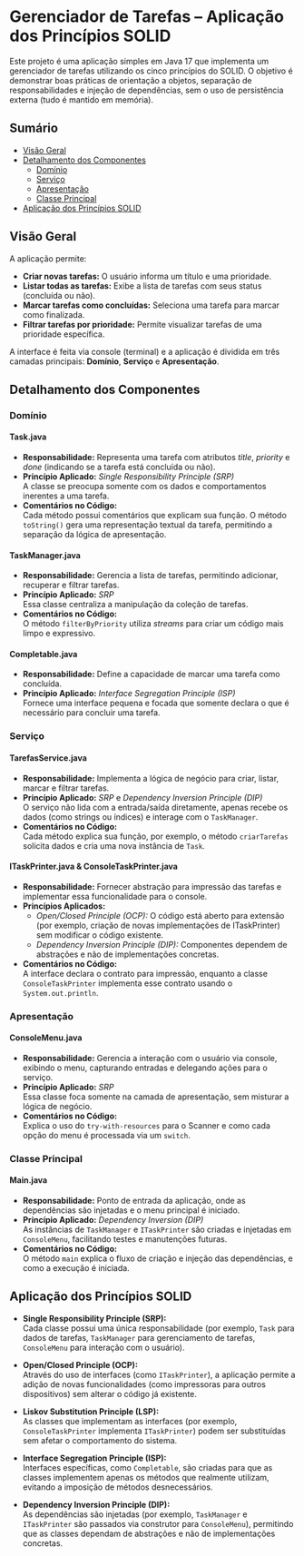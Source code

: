 # Gerenciador de Tarefas – Aplicação dos Princípios SOLID

Este projeto é uma aplicação simples em Java 17 que implementa um gerenciador de tarefas utilizando os cinco princípios do SOLID. O objetivo é demonstrar boas práticas de orientação a objetos, separação de responsabilidades e injeção de dependências, sem o uso de persistência externa (tudo é mantido em memória).

## Sumário

- [Visão Geral](#visão-geral)
- [Detalhamento dos Componentes](#detalhamento-dos-componentes)
  - [Domínio](#domínio)
  - [Serviço](#serviço)
  - [Apresentação](#apresentação)
  - [Classe Principal](#classe-principal)
- [Aplicação dos Princípios SOLID](#aplicação-dos-princípios-solid)

## Visão Geral

A aplicação permite:
- **Criar novas tarefas:** O usuário informa um título e uma prioridade.
- **Listar todas as tarefas:** Exibe a lista de tarefas com seus status (concluída ou não).
- **Marcar tarefas como concluídas:** Seleciona uma tarefa para marcar como finalizada.
- **Filtrar tarefas por prioridade:** Permite visualizar tarefas de uma prioridade específica.

A interface é feita via console (terminal) e a aplicação é dividida em três camadas principais: **Domínio**, **Serviço** e **Apresentação**.


## Detalhamento dos Componentes

### Domínio

#### Task.java
- **Responsabilidade:** Representa uma tarefa com atributos _title_, _priority_ e _done_ (indicando se a tarefa está concluída ou não).
- **Princípio Aplicado:** *Single Responsibility Principle (SRP)*  
  A classe se preocupa somente com os dados e comportamentos inerentes a uma tarefa.
- **Comentários no Código:**  
  Cada método possui comentários que explicam sua função. O método `toString()` gera uma representação textual da tarefa, permitindo a separação da lógica de apresentação.

#### TaskManager.java
- **Responsabilidade:** Gerencia a lista de tarefas, permitindo adicionar, recuperar e filtrar tarefas.
- **Princípio Aplicado:** *SRP*  
  Essa classe centraliza a manipulação da coleção de tarefas.
- **Comentários no Código:**  
  O método `filterByPriority` utiliza *streams* para criar um código mais limpo e expressivo.

#### Completable.java
- **Responsabilidade:** Define a capacidade de marcar uma tarefa como concluída.
- **Princípio Aplicado:** *Interface Segregation Principle (ISP)*  
  Fornece uma interface pequena e focada que somente declara o que é necessário para concluir uma tarefa.

### Serviço

#### TarefasService.java
- **Responsabilidade:** Implementa a lógica de negócio para criar, listar, marcar e filtrar tarefas.
- **Princípio Aplicado:** *SRP* e *Dependency Inversion Principle (DIP)*  
  O serviço não lida com a entrada/saída diretamente, apenas recebe os dados (como strings ou índices) e interage com o `TaskManager`.
- **Comentários no Código:**  
  Cada método explica sua função, por exemplo, o método `criarTarefas` solicita dados e cria uma nova instância de `Task`.

#### ITaskPrinter.java & ConsoleTaskPrinter.java
- **Responsabilidade:** Fornecer abstração para impressão das tarefas e implementar essa funcionalidade para o console.
- **Princípios Aplicados:**  
  - *Open/Closed Principle (OCP):* O código está aberto para extensão (por exemplo, criação de novas implementações de ITaskPrinter) sem modificar o código existente.
  - *Dependency Inversion Principle (DIP):* Componentes dependem de abstrações e não de implementações concretas.
- **Comentários no Código:**  
  A interface declara o contrato para impressão, enquanto a classe `ConsoleTaskPrinter` implementa esse contrato usando o `System.out.println`.

### Apresentação

#### ConsoleMenu.java
- **Responsabilidade:** Gerencia a interação com o usuário via console, exibindo o menu, capturando entradas e delegando ações para o serviço.
- **Princípio Aplicado:** *SRP*  
  Essa classe foca somente na camada de apresentação, sem misturar a lógica de negócio.
- **Comentários no Código:**  
  Explica o uso do `try-with-resources` para o Scanner e como cada opção do menu é processada via um `switch`.

### Classe Principal

#### Main.java
- **Responsabilidade:** Ponto de entrada da aplicação, onde as dependências são injetadas e o menu principal é iniciado.
- **Princípio Aplicado:** *Dependency Inversion (DIP)*  
  As instâncias de `TaskManager` e `ITaskPrinter` são criadas e injetadas em `ConsoleMenu`, facilitando testes e manutenções futuras.
- **Comentários no Código:**  
  O método `main` explica o fluxo de criação e injeção das dependências, e como a execução é iniciada.

## Aplicação dos Princípios SOLID

- **Single Responsibility Principle (SRP):**  
  Cada classe possui uma única responsabilidade (por exemplo, `Task` para dados de tarefas, `TaskManager` para gerenciamento de tarefas, `ConsoleMenu` para interação com o usuário).

- **Open/Closed Principle (OCP):**  
  Através do uso de interfaces (como `ITaskPrinter`), a aplicação permite a adição de novas funcionalidades (como impressoras para outros dispositivos) sem alterar o código já existente.

- **Liskov Substitution Principle (LSP):**  
  As classes que implementam as interfaces (por exemplo, `ConsoleTaskPrinter` implementa `ITaskPrinter`) podem ser substituídas sem afetar o comportamento do sistema.

- **Interface Segregation Principle (ISP):**  
  Interfaces específicas, como `Completable`, são criadas para que as classes implementem apenas os métodos que realmente utilizam, evitando a imposição de métodos desnecessários.

- **Dependency Inversion Principle (DIP):**  
  As dependências são injetadas (por exemplo, `TaskManager` e `ITaskPrinter` são passados via construtor para `ConsoleMenu`), permitindo que as classes dependam de abstrações e não de implementações concretas.

